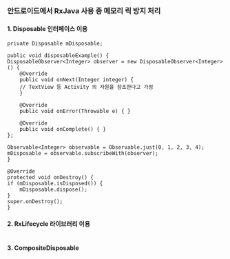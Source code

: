 ### 안드로이드에서 RxJava 사용 중 메모리 릭 방지 처리

#### 1. Disposable 인터페이스 이용

```
private Disposable mDisposable;

public void disposableExample() {
DisposableObserver<Integer> observer = new DisposableObserver<Integer>() {
    @Override
    public void onNext(Integer integer) {
	// TextView 등 Activity 의 자원을 참조한다고 가정
    }

    @Override
    public void onError(Throwable e) { }

    @Override
    public void onComplete() { }
};

Observable<Integer> observable = Observable.just(0, 1, 2, 3, 4);
mDisposable = observable.subscribeWith(observer);
}

@Override
protected void onDestroy() {
if (mDisposable.isDisposed()) {
    mDisposable.dispose();
}
super.onDestroy();
}
```

#### 2. RxLifecycle 라이브러리 이용

```
```

#### 3. CompositeDisposable

```
```
